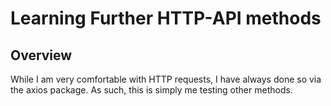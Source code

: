 # Learning Further HTTP-API methods

## Overview
While I am very comfortable with HTTP requests, I have always done so via the axios package. As such, this is simply me testing other methods.